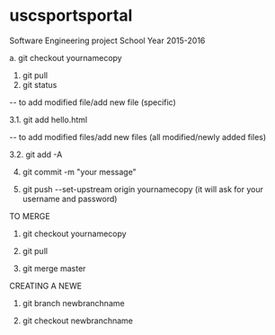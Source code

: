 # uscsportsportal
Software Engineering project School Year 2015-2016


a. git checkout yournamecopy

1. git pull
2. git status

-- to add modified file/add new file (specific)

3.1. git add hello.html

-- to add modified files/add new files (all modified/newly added files)

3.2. git add -A

4. git commit -m "your message"

5. git push --set-upstream origin yournamecopy
 (it will ask for your username and password)

TO MERGE

1. git checkout yournamecopy

2. git pull

3. git merge master

CREATING A NEWE 

1. git branch newbranchname

2. git checkout newbranchname